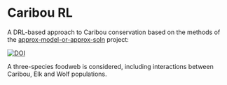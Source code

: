 # Caribou RL

A DRL-based approach to Caribou conservation based on the methods of the 
[approx-model-or-approx-soln](https://github.com/boettiger-lab/approx-model-or-approx-soln) project:

[![DOI](https://zenodo.org/badge/572256056.svg)](https://zenodo.org/badge/latestdoi/572256056) 

A three-species foodweb is considered, including interactions between Caribou, Elk and Wolf populations.

